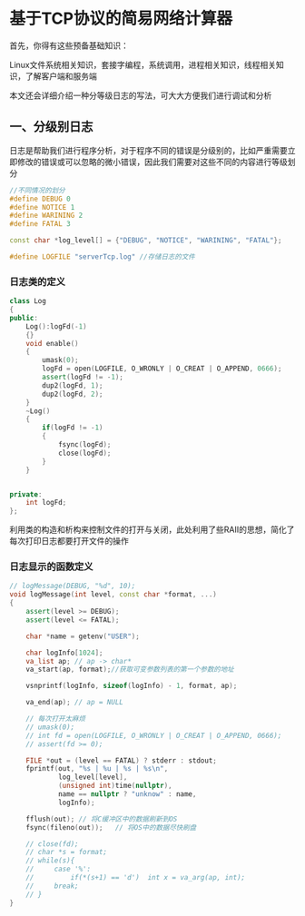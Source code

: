 # 基于TCP协议的简易网络计算器

首先，你得有这些预备基础知识：

Linux文件系统相关知识，套接字编程，系统调用，进程相关知识，线程相关知识，了解客户端和服务端

本文还会详细介绍一种分等级日志的写法，可大大方便我们进行调试和分析

## 一、分级别日志

日志是帮助我们进行程序分析，对于程序不同的错误是分级别的，比如严重需要立即修改的错误或可以忽略的微小错误，因此我们需要对这些不同的内容进行等级划分

```c++
//不同情况的划分
#define DEBUG 0
#define NOTICE 1
#define WARINING 2
#define FATAL 3

const char *log_level[] = {"DEBUG", "NOTICE", "WARINING", "FATAL"};

#define LOGFILE "serverTcp.log" //存储日志的文件
```

### 日志类的定义

```c++
class Log
{
public:
    Log():logFd(-1)
    {}
    void enable()
    {
        umask(0);
        logFd = open(LOGFILE, O_WRONLY | O_CREAT | O_APPEND, 0666);
        assert(logFd != -1);
        dup2(logFd, 1);
        dup2(logFd, 2);
    }
    ~Log()
    {
        if(logFd != -1) 
        {
            fsync(logFd);
            close(logFd);
        }
    }


private:
    int logFd;
};
```

利用类的构造和析构来控制文件的打开与关闭，此处利用了些RAII的思想，简化了每次打印日志都要打开文件的操作

### 日志显示的函数定义

```c++
// logMessage(DEBUG, "%d", 10);
void logMessage(int level, const char *format, ...)
{
    assert(level >= DEBUG);
    assert(level <= FATAL);

    char *name = getenv("USER");

    char logInfo[1024];
    va_list ap; // ap -> char*
    va_start(ap, format);//获取可变参数列表的第一个参数的地址

    vsnprintf(logInfo, sizeof(logInfo) - 1, format, ap);

    va_end(ap); // ap = NULL

    // 每次打开太麻烦
    // umask(0);
    // int fd = open(LOGFILE, O_WRONLY | O_CREAT | O_APPEND, 0666);
    // assert(fd >= 0);

    FILE *out = (level == FATAL) ? stderr : stdout;
    fprintf(out, "%s | %u | %s | %s\n",
            log_level[level],
            (unsigned int)time(nullptr),
            name == nullptr ? "unknow" : name,
            logInfo);

    fflush(out); // 将C缓冲区中的数据刷新到OS
    fsync(fileno(out));   // 将OS中的数据尽快刷盘

    // close(fd);
    // char *s = format;
    // while(s){
    //     case '%':
    //         if(*(s+1) == 'd')  int x = va_arg(ap, int);
    //     break;
    // }
}
```


